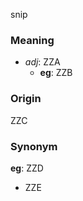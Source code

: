 snip
### Meaning
+ _adj_: ZZA
    + __eg__: ZZB

### Origin

ZZC

### Synonym

__eg__: ZZD

+ ZZE


